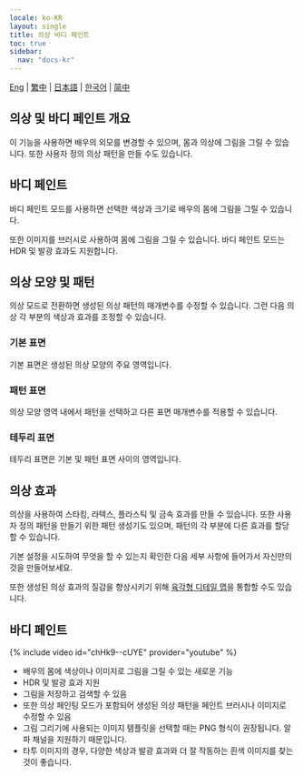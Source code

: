 ```yaml
---
locale: ko-KR
layout: single
title: 의상 바디 페인트
toc: true
sidebar:
  nav: "docs-kr"
---
```

[Eng](/dancexr/features/outfit_body_paint) | [繁中](/tw/dancexr/features/outfit_body_paint) | [日本語](/jp/dancexr/features/outfit_body_paint) | [한국어](/kr/dancexr/features/outfit_body_paint) | [简中](/zh/dancexr/features/outfit_body_paint)

## 의상 및 바디 페인트 개요
이 기능을 사용하면 배우의 외모를 변경할 수 있으며, 몸과 의상에 그림을 그릴 수 있습니다. 또한 사용자 정의 의상 패턴을 만들 수도 있습니다.

## 바디 페인트
바디 페인트 모드를 사용하면 선택한 색상과 크기로 배우의 몸에 그림을 그릴 수 있습니다.

또한 이미지를 브러시로 사용하여 몸에 그림을 그릴 수 있습니다. 바디 페인트 모드는 HDR 및 발광 효과도 지원합니다.

## 의상 모양 및 패턴
의상 모드로 전환하면 생성된 의상 패턴의 매개변수를 수정할 수 있습니다. 그런 다음 의상 각 부분의 색상과 효과를 조정할 수 있습니다.

### 기본 표면
기본 표면은 생성된 의상 모양의 주요 영역입니다.

### 패턴 표면
의상 모양 영역 내에서 패턴을 선택하고 다른 표면 매개변수를 적용할 수 있습니다.

### 테두리 표면
테두리 표면은 기본 및 패턴 표면 사이의 영역입니다.

## 의상 효과
의상을 사용하여 스타킹, 라텍스, 플라스틱 및 금속 효과를 만들 수 있습니다. 또한 사용자 정의 패턴을 만들기 위한 패턴 생성기도 있으며, 패턴의 각 부분에 다른 효과를 할당할 수 있습니다.

기본 설정을 시도하여 무엇을 할 수 있는지 확인한 다음 세부 사항에 들어가서 자신만의 것을 만들어보세요.

또한 생성된 의상 효과의 질감을 향상시키기 위해 [육각형 디테일 맵](hexagon_detail.md)을 통합할 수도 있습니다.

## 바디 페인트
{% include video id="chHk9--cUYE" provider="youtube" %}
* 배우의 몸에 색상이나 이미지로 그림을 그릴 수 있는 새로운 기능
* HDR 및 발광 효과 지원
* 그림을 저장하고 검색할 수 있음
* 또한 의상 페인팅 모드가 포함되어 생성된 의상 패턴을 페인트 브러시나 이미지로 수정할 수 있음
* 그림 그리기에 사용되는 이미지 템플릿을 선택할 때는 PNG 형식이 권장됩니다. 알파 채널을 지원하기 때문입니다.
* 타투 이미지의 경우, 다양한 색상과 발광 효과와 더 잘 작동하는 흰색 이미지를 찾는 것이 좋습니다.